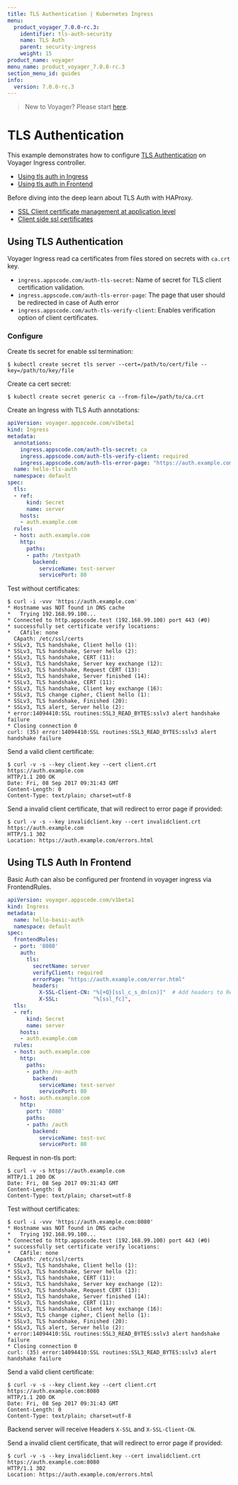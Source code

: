 ```yaml
---
title: TLS Authentication | Kubernetes Ingress
menu:
  product_voyager_7.0.0-rc.3:
    identifier: tls-auth-security
    name: TLS Auth
    parent: security-ingress
    weight: 15
product_name: voyager
menu_name: product_voyager_7.0.0-rc.3
section_menu_id: guides
info:
  version: 7.0.0-rc.3
---
```


> New to Voyager? Please start [here](/products/voyager/7.0.0-rc.3/concepts/overview).

# TLS Authentication

This example demonstrates how to configure [TLS Authentication](https://tools.ietf.org/html/rfc2617) on Voyager Ingress controller.

- [Using tls auth in Ingress](#using-tls-authentication)
- [Using tls auth in Frontend](#using-tls-auth-in-frontend)

Before diving into the deep learn about TLS Auth with HAProxy.

- [SSL Client certificate management at application level](https://www.haproxy.com/blog/ssl-client-certificate-management-at-application-level/)
- [Client side ssl certificates](https://raymii.org/s/tutorials/haproxy_client_side_ssl_certificates.html)

## Using TLS Authentication

Voyager Ingress read ca certificates from files stored on secrets with `ca.crt` key.

- `ingress.appscode.com/auth-tls-secret`: Name of secret for TLS client certification validation.
- `ingress.appscode.com/auth-tls-error-page`: The page that user should be redirected in case of Auth error
- `ingress.appscode.com/auth-tls-verify-client`: Enables verification option of client certificates.

### Configure

Create tls secret for enable ssl termination:

```console
$ kubectl create secret tls server --cert=/path/to/cert/file --key=/path/to/key/file
```

Create ca cert secret:

```console
$ kubectl create secret generic ca --from-file=/path/to/ca.crt
```

Create an Ingress with TLS Auth annotations:

```yaml
apiVersion: voyager.appscode.com/v1beta1
kind: Ingress
metadata:
  annotations:
    ingress.appscode.com/auth-tls-secret: ca
    ingress.appscode.com/auth-tls-verify-client: required
    ingress.appscode.com/auth-tls-error-page: "https://auth.example.com/errors.html"
  name: hello-tls-auth
  namespace: default
spec:
  tls:
  - ref:
      kind: Secret
      name: server
    hosts:
    - auth.example.com
  rules:
  - host: auth.example.com
    http:
      paths:
      - path: /testpath
        backend:
          serviceName: test-server
          servicePort: 80
```

Test without certificates:

```console
$ curl -i -vvv 'https://auth.example.com'
* Hostname was NOT found in DNS cache
*   Trying 192.168.99.100...
* Connected to http.appscode.test (192.168.99.100) port 443 (#0)
* successfully set certificate verify locations:
*   CAfile: none
  CApath: /etc/ssl/certs
* SSLv3, TLS handshake, Client hello (1):
* SSLv3, TLS handshake, Server hello (2):
* SSLv3, TLS handshake, CERT (11):
* SSLv3, TLS handshake, Server key exchange (12):
* SSLv3, TLS handshake, Request CERT (13):
* SSLv3, TLS handshake, Server finished (14):
* SSLv3, TLS handshake, CERT (11):
* SSLv3, TLS handshake, Client key exchange (16):
* SSLv3, TLS change cipher, Client hello (1):
* SSLv3, TLS handshake, Finished (20):
* SSLv3, TLS alert, Server hello (2):
* error:14094410:SSL routines:SSL3_READ_BYTES:sslv3 alert handshake failure
* Closing connection 0
curl: (35) error:14094410:SSL routines:SSL3_READ_BYTES:sslv3 alert handshake failure
```

Send a valid client certificate:

```console
$ curl -v -s --key client.key --cert client.crt https://auth.example.com
HTTP/1.1 200 OK
Date: Fri, 08 Sep 2017 09:31:43 GMT
Content-Length: 0
Content-Type: text/plain; charset=utf-8

```

Send a invalid client certificate, that will redirect to error page if provided:

```console
$ curl -v -s --key invalidclient.key --cert invalidclient.crt https://auth.example.com
HTTP/1.1 302
Location: https://auth.example.com/errors.html
```

## Using TLS Auth In Frontend

Basic Auth can also be configured per frontend in voyager ingress via FrontendRules.

```yaml
apiVersion: voyager.appscode.com/v1beta1
kind: Ingress
metadata:
  name: hello-basic-auth
  namespace: default
spec:
  frontendRules:
  - port: '8080'
    auth:
      tls:
        secretName: server
        verifyClient: required
        errorPage: "https://auth.example.com/error.html"
        headers:
          X-SSL-Client-CN: "%{+Q}[ssl_c_s_dn(cn)]"  # Add headers to Request based on SSL verification
          X-SSL:           "%[ssl_fc]",
  tls:
  - ref:
      kind: Secret
      name: server
    hosts:
    - auth.example.com
  rules:
  - host: auth.example.com
    http:
      paths:
      - path: /no-auth
        backend:
          serviceName: test-server
          servicePort: 80
  - host: auth.example.com
    http:
      port: '8080'
      paths:
      - path: /auth
        backend:
          serviceName: test-svc
          servicePort: 80

```

Request in non-tls port:

```console
$ curl -v -s https://auth.example.com
HTTP/1.1 200 OK
Date: Fri, 08 Sep 2017 09:31:43 GMT
Content-Length: 0
Content-Type: text/plain; charset=utf-8

```

Test without certificates:

```console
$ curl -i -vvv 'https://auth.example.com:8080'
* Hostname was NOT found in DNS cache
*   Trying 192.168.99.100...
* Connected to http.appscode.test (192.168.99.100) port 443 (#0)
* successfully set certificate verify locations:
*   CAfile: none
  CApath: /etc/ssl/certs
* SSLv3, TLS handshake, Client hello (1):
* SSLv3, TLS handshake, Server hello (2):
* SSLv3, TLS handshake, CERT (11):
* SSLv3, TLS handshake, Server key exchange (12):
* SSLv3, TLS handshake, Request CERT (13):
* SSLv3, TLS handshake, Server finished (14):
* SSLv3, TLS handshake, CERT (11):
* SSLv3, TLS handshake, Client key exchange (16):
* SSLv3, TLS change cipher, Client hello (1):
* SSLv3, TLS handshake, Finished (20):
* SSLv3, TLS alert, Server hello (2):
* error:14094410:SSL routines:SSL3_READ_BYTES:sslv3 alert handshake failure
* Closing connection 0
curl: (35) error:14094410:SSL routines:SSL3_READ_BYTES:sslv3 alert handshake failure
```

Send a valid client certificate:

```console
$ curl -v -s --key client.key --cert client.crt https://auth.example.com:8080
HTTP/1.1 200 OK
Date: Fri, 08 Sep 2017 09:31:43 GMT
Content-Length: 0
Content-Type: text/plain; charset=utf-8
```

Backend server will receive Headers `X-SSL` and `X-SSL-Client-CN`.

Send a invalid client certificate, that will redirect to error page if provided:

```console
$ curl -v -s --key invalidclient.key --cert invalidclient.crt https://auth.example.com:8080
HTTP/1.1 302
Location: https://auth.example.com/errors.html
```
